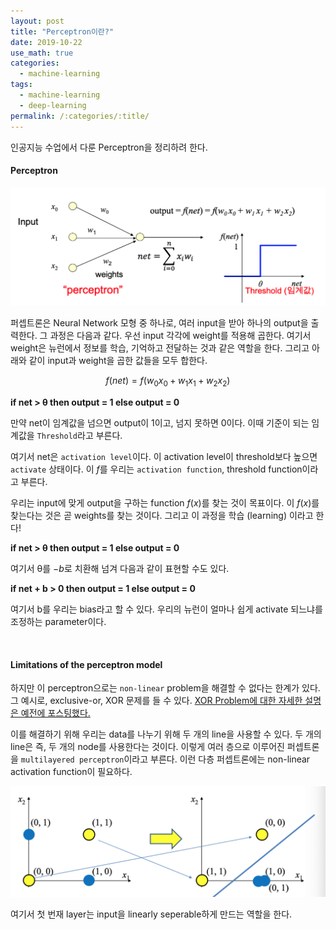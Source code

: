 ```yaml
---
layout: post
title: "Perceptron이란?"
date: 2019-10-22
use_math: true
categories:
  - machine-learning
tags:
  - machine-learning
  - deep-learning
permalink: /:categories/:title/
---
```

인공지능 수업에서 다룬 Perceptron을 정리하려 한다.

<!-- {% include adsense.html %} -->

#### Perceptron

![Screen Shot 2019-10-22 at 8.15.43 PM](/assets/images/Screen%20Shot%202019-10-22%20at%208.15.43%20PM.png)

퍼셉트론은 Neural Network 모형 중 하나로, 여러 input을 받아 하나의 output을 출력한다. 그 과정은 다음과 같다. 우선 input 각각에 weight를 적용해 곱한다. 여기서 weight은 뉴런에서 정보를 학습, 기억하고 전달하는 것과 같은 역할을 한다. 그리고 아래와 같이 input과 weight을 곱한 값들을 모두 합한다.

$$f(net)=f(w_0x_0+w_1x_1+w_2x_2)$$

**if net > θ then output = 1 else output = 0**

만약 net이 임계값을 넘으면 output이 1이고, 넘지 못하면 0이다. 이때 기준이 되는 임계값을 `Threshold`라고 부른다.

여기서 net은 `activation level`이다. 이 activation level이 threshold보다 높으면 `activate` 상태이다. 이 $f$를 우리는 `activation function`, threshold function이라고 부른다.

우리는 input에 맞게 output을 구하는 function $f(x)$를 찾는 것이 목표이다. 이 $f(x)$를 찾는다는 것은 곧 weights를 찾는 것이다. 그리고 이 과정을 학습 (learning) 이라고 한다!

**if net > θ then output = 1 else output = 0**

여기서 θ를 $-b$로 치환해 넘겨 다음과 같이 표현할 수도 있다.

**if net + b > 0 then output = 1 else output = 0**

여기서 b를 우리는 bias라고 할 수 있다. 우리의 뉴런이 얼마나 쉽게 activate 되느냐를 조정하는 parameter이다.

<br/>

#### Limitations of the perceptron model

하지만 이 perceptron으로는 `non-linear` problem을 해결할 수 없다는 한계가 있다. 그 예시로, exclusive-or, XOR 문제를 들 수 있다. [XOR Problem에 대한 자세한 설명은 예전에 포스팅했다.](https://seoyoungh.github.io/deep-learnig-zero-to-all/zerotoall-7/)

이를 해결하기 위해 우리는 data를 나누기 위해 두 개의 line을 사용할 수 있다. 두 개의 line은 즉, 두 개의 node를 사용한다는 것이다. 이렇게 여러 층으로 이루어진 퍼셉트론을 `multilayered perceptron`이라고 부른다. 이런 다층 퍼셉트론에는 non-linear activation function이 필요하다.

![Screen Shot 2019-10-22 at 8.54.02 PM](/assets/images/Screen%20Shot%202019-10-22%20at%208.54.02%20PM.png)

여기서 첫 번재 layer는 input을 linearly seperable하게 만드는 역할을 한다.
